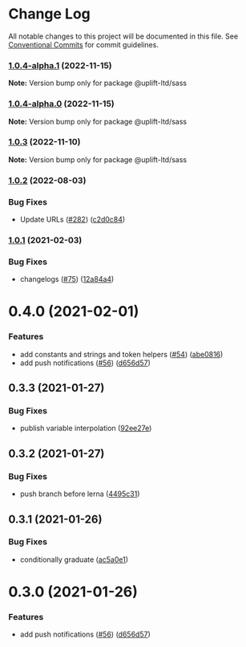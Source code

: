 # Change Log

All notable changes to this project will be documented in this file.
See [Conventional Commits](https://conventionalcommits.org) for commit guidelines.

### [1.0.4-alpha.1](https://github.com/uplift-ltd/nexus/compare/@uplift-ltd/sass@1.0.4-alpha.0...@uplift-ltd/sass@1.0.4-alpha.1) (2022-11-15)

**Note:** Version bump only for package @uplift-ltd/sass





### [1.0.4-alpha.0](https://github.com/uplift-ltd/nexus/compare/@uplift-ltd/sass@1.0.3...@uplift-ltd/sass@1.0.4-alpha.0) (2022-11-15)

**Note:** Version bump only for package @uplift-ltd/sass





### [1.0.3](https://github.com/uplift-ltd/nexus/compare/@uplift-ltd/sass@1.0.2...@uplift-ltd/sass@1.0.3) (2022-11-10)

**Note:** Version bump only for package @uplift-ltd/sass





### [1.0.2](https://github.com/uplift-ltd/nexus/compare/@uplift-ltd/sass@1.0.1...@uplift-ltd/sass@1.0.2) (2022-08-03)


### Bug Fixes

* Update URLs ([#282](https://github.com/uplift-ltd/nexus/issues/282)) ([c2d0c84](https://github.com/uplift-ltd/nexus/commit/c2d0c843c8eb18c4a9ae360ee2d840f5be388fac))



### [1.0.1](https://github.com/uplift-ltd/nexus/compare/@uplift-ltd/sass@0.4.0...@uplift-ltd/sass@1.0.1) (2021-02-03)


### Bug Fixes

* changelogs ([#75](https://github.com/uplift-ltd/nexus/issues/75)) ([12a84a4](https://github.com/uplift-ltd/nexus/commit/12a84a443f74257efe930d0dcf96b61635643dcd))



# 0.4.0 (2021-02-01)


### Features

* add constants and strings and token helpers ([#54](https://github.com/uplift-ltd/nexus/issues/54))
  ([abe0816](https://github.com/uplift-ltd/nexus/commit/abe08162dec2552c083680fde4ce80bf9d4b6675))
* add push notifications ([#56](https://github.com/uplift-ltd/nexus/issues/56))
  ([d656d57](https://github.com/uplift-ltd/nexus/commit/d656d57fa545c77c9c28aab77e57ea43a2bacc60))





## 0.3.3 (2021-01-27)


### Bug Fixes

* publish variable interpolation
  ([92ee27e](https://github.com/uplift-ltd/nexus/commit/92ee27e2b1a473d14e95120fd9835f90e2b4b0d0))





## 0.3.2 (2021-01-27)


### Bug Fixes

* push branch before lerna
  ([4495c31](https://github.com/uplift-ltd/nexus/commit/4495c311019edad65242fddfcbec3763a86f528c))





## 0.3.1 (2021-01-26)


### Bug Fixes

* conditionally graduate
  ([ac5a0e1](https://github.com/uplift-ltd/nexus/commit/ac5a0e1fc880399a0b498e7eac042f1572fee991))





# 0.3.0 (2021-01-26)


### Features

* add push notifications ([#56](https://github.com/uplift-ltd/nexus/issues/56))
  ([d656d57](https://github.com/uplift-ltd/nexus/commit/d656d57fa545c77c9c28aab77e57ea43a2bacc60))

